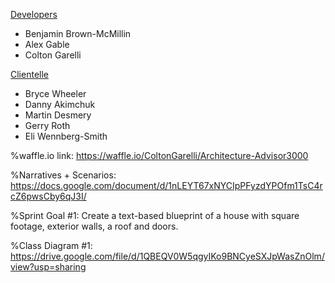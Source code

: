 <u>Developers</u>
- Benjamin Brown-McMillin
- Alex Gable
- Colton Garelli

<u>Clientelle</u>
- Bryce Wheeler
- Danny Akimchuk
- Martin Desmery
- Gerry Roth
- Eli Wennberg-Smith



%waffle.io link:
https://waffle.io/ColtonGarelli/Architecture-Advisor3000

%Narratives + Scenarios:
https://docs.google.com/document/d/1nLEYT67xNYCIpPFyzdYPOfm1TsC4rcZ6pwsCby6qJ3I/



%Sprint Goal #1:
Create a text-based blueprint of a house with square footage, exterior walls, a roof and doors.

%Class Diagram #1:
https://drive.google.com/file/d/1QBEQV0W5qgyIKo9BNCyeSXJpWasZnOlm/view?usp=sharing
